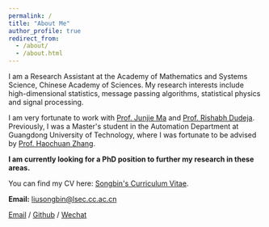```yaml
---
permalink: /
title: "About Me"
author_profile: true
redirect_from: 
  - /about/
  - /about.html
---
```


I am a Research Assistant at the Academy of Mathematics and Systems Science, Chinese Academy of Sciences. My research interests include high-dimensional statistics, message passing algorithms, statistical physics and signal processing.

I am very fortunate to work with [Prof. Junjie Ma](http://lsec.cc.ac.cn/~mjj/index.html) and [Prof. Rishabh Dudeja](https://stat.wisc.edu/staff/dudeja-rishabh/).
Previously, I was a Master's student in the Automation Department at Guangdong University of Technology, where I was fortunate to be advised by [Prof. Haochuan Zhang](https://teacher.gdut.edu.cn/zhanghaochuan/zh_CN/index.htm).

**I am currently looking for a PhD position to further my research in these areas.**

You can find my CV here: [Songbin's Curriculum Vitae](../files/Curriculum_Vitae.pdf).

**Email:** liusongbin@lsec.cc.ac.cn


[Email](liusongbin@lsec.cc.ac.cn) / [Github](https://github.com/songIce) / [Wechat](../images/wechat.png)

